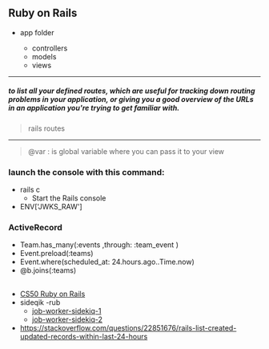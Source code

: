 ## Ruby on Rails
<ul>
  <li>app folder </li>
  <ul>
    <li>
      controllers 
     </li>
     <li>
      models   
     </li>
     <li>
      views
     </li>
  </ul>
</ul>

---

<h5>to list all your defined routes, which are useful for tracking down routing problems in your application, or giving you a good overview of the URLs in an application you're trying to get familiar with.</h5>

  >rails routes
 
---

> @var : is global variable where you can pass it to your view

### launch the console with this command:
- rails c    
  - Start the Rails console 
- ENV['JWKS_RAW']
 
### ActiveRecord

* Team.has_many(:events ,through: :team_event )
* Event.preload(:teams)
* Event.where(scheduled_at: 24.hours.ago..Time.now)
* @b.joins(:teams)
## 
* [CS50 Ruby on Rails](https://www.youtube.com/watch?v=gTBCHu0btn8)
* sideqik -rub
   * [job-worker-sidekiq-1](https://www.youtube.com/watch?v=aaGSh38nzq8)
   * [job-worker-sidekiq-2](https://www.youtube.com/watch?v=vvNJlgiQtGQ)
* https://stackoverflow.com/questions/22851676/rails-list-created-updated-records-within-last-24-hours
